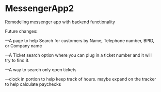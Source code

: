 # MessengerApp2
Remodeling messenger app with backend functionality

Future changes: 

--A page to help Search for customers by Name, Telephone number, BPID, or Company name

--A Ticket search option where you can plug in a ticket number and it will try to find it.

--A way to search only open tickets

--clock in portion to help keep track of hours.
maybe expand on the tracker to help calculate paychecks